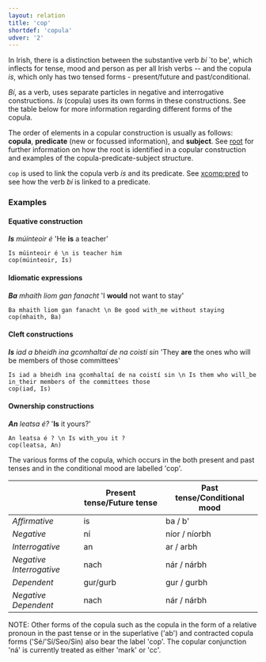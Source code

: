 ```yaml
---
layout: relation
title: 'cop'
shortdef: 'copula'
udver: '2'
---
```




In Irish, there is a distinction between the substantive verb _bí_ `to be', which
inflects for tense, mood and person as per all Irish verbs -- and the copula _is_, which
only has two tensed forms - present/future and past/conditional.


_Bí_, as a verb, uses separate particles in negative and interrogative constructions. 
_Is_ (copula) uses its own forms in these constructions. See the table below for more information regarding different forms of the copula.
 

The order of elements in a copular construction is usually as follows: 
<b>copula</b>, <b>predicate</b> (new or focussed information), and <b>subject</b>. See [root](https://universaldependencies.org/ga/dep/root.html) for further information on how the root is identified in a copular construction and examples of the copula-predicate-subject structure. 

`cop` is used to link the copula verb _is_ and its predicate. See [xcomp:pred]() to see how the verb _bí_ is linked to a predicate.

### Examples
#### Equative construction

_<b>Is</b> múinteoir é_  'He <b>is</b> a teacher'

~~~ sdparse
Is múinteoir é \n is teacher him
cop(múinteoir, Is)
~~~


#### Idiomatic expressions

_<b>Ba</b> mhaith liom gan fanacht_ 'I <b>would</b> not want to stay'

~~~ sdparse
Ba mhaith liom gan fanacht \n Be good with_me without staying
cop(mhaith, Ba)
~~~

#### Cleft constructions

_<b>Is</b> iad a bheidh ina gcomhaltaí de na coistí sin_ 'They <b>are</b> the ones who will be members of those committees'

~~~ sdparse
Is iad a bheidh ina gcomhaltaí de na coistí sin \n Is them who will_be in_their members of the committees those
cop(iad, Is)
~~~

####  Ownership constructions

_<b>An</b> leatsa é?_ '<b>Is</b> it yours?'

~~~ sdparse
An leatsa é ? \n Is with_you it ?
cop(leatsa, An)
~~~

The various forms of the copula, which occurs in the both present and past tenses and in the conditional mood are labelled 'cop'.

||  Present tense/Future tense|Past tense/Conditional mood|
|--|--|--|
| 	*Affirmative* | is | ba / b'
| 	*Negative* | ní |níor / níorbh
| 	*Interrogative* | an |ar / arbh
| 	*Negative Interrogative* | nach |nár / nárbh
| 	*Dependent* | gur/gurb |gur / gurbh
| 	*Negative Dependent* | nach |nár / nárbh

NOTE: Other forms of the copula such as the copula in the form of a relative pronoun in the past tense or in the superlative ('ab') and contracted copula forms ('Sé/'Sí/Seo/Sin) also bear the label 'cop'. The copular conjunction 'ná' is currently treated as either 'mark' or 'cc'.
<!-- Interlanguage links updated Po 11. listopadu 2024, 20:10:42 CET -->
